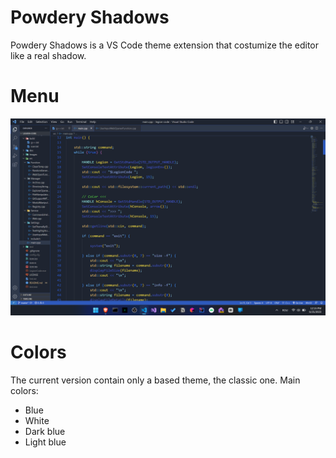 # Powdery Shadows

Powdery Shadows is a VS Code theme extension that costumize the editor like a real shadow.

# Menu

<img src="assets/menu.png">

# Colors

The current version contain only a based theme, the classic one.
Main colors: 

- Blue
- White
- Dark blue
- Light blue